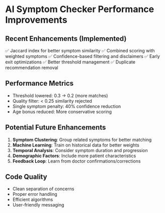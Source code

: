 # AI Symptom Checker Performance Improvements

## Recent Enhancements (Implemented)
✅ Jaccard index for better symptom similarity
✅ Combined scoring with weighted symptoms
✅ Confidence-based filtering and disclaimers
✅ Early exit optimizations
✅ Better threshold management
✅ Duplicate recommendation removal

## Performance Metrics
- Threshold lowered: 0.3 → 0.2 (more matches)
- Quality filter: < 0.25 similarity rejected
- Single symptom penalty: 40% confidence reduction
- Age bonus reduced: More conservative scoring

## Potential Future Enhancements
1. **Symptom Clustering**: Group related symptoms for better matching
2. **Machine Learning**: Train on historical data for better weights
3. **Temporal Analysis**: Consider symptom duration and progression
4. **Demographic Factors**: Include more patient characteristics
5. **Feedback Loop**: Learn from doctor confirmations/corrections

## Code Quality
- Clean separation of concerns
- Proper error handling
- Efficient algorithms
- User-friendly messaging

